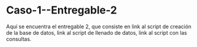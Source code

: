 # Caso-1--Entregable-2
Aquí se encuentra el entregable 2, que consiste en link al script de creación de la base de datos, link al script de llenado de datos, link al script con las consultas.
